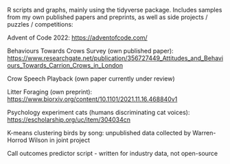 
R scripts and graphs, mainly using the tidyverse package. Includes samples from my own published papers and preprints, as well as side projects / puzzles / competitions:



Advent of Code 2022: https://adventofcode.com/

Behaviours Towards Crows Survey (own published paper): https://www.researchgate.net/publication/356727449_Attitudes_and_Behaviours_Towards_Carrion_Crows_in_London

Crow Speech Playback (own paper currently under review)

Litter Foraging (own preprint): https://www.biorxiv.org/content/10.1101/2021.11.16.468840v1

Psychology experiment cats (humans discriminating cat voices): https://escholarship.org/uc/item/304034cn

K-means clustering birds by song: unpublished data collected by Warren-Horrod Wilson in joint project

Call outcomes predictor script - written for industry data, not open-source

